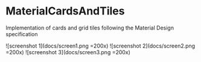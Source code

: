 # MaterialCardsAndTiles
Implementation of cards and grid tiles following the Material Design specification

![screenshot 1](docs/screen1.png =200x)
![screenshot 2](docs/screen2.png =200x)
![screenshot 3](docs/screen3.png =200x)
